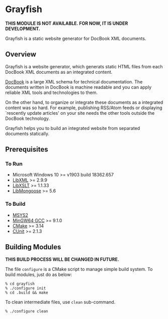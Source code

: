 Grayfish
========

**THIS MODULE IS NOT AVAILABLE. FOR NOW, IT IS UNDER DEVELOPMENT.**


Grayfish is a static website generator for DocBook XML documents.


Overview
--------

Grayfish is a website generator, which generats static HTML files from
each DocBook XML documents as an integrated content.

[DocBook](https://docbook.org/) is a large XML schema for technical
documentation. The documents written in DocBook is machine readable
and you can apply reliable XML tools and technologies to them.

On the other hand, to organize or integrate these documents as a
integrated content was so hard. For example, publishing RSS/Atom feeds
or displaying `rescently update articles' on your site needs the other
tools outside the DocBook technology.

Grayfish helps you to build an integrated website from separated
documents statically.

Prerequisites
-------------

### To Run

- Microsoft Windows 10 >= v1903 build 18362.657
- [LibXML](http://xmlsoft.org/) >= 2.9.9
- [LibXSLT](http://xmlsoft.org/libxslt/) >= 1.1.33
- [LibMongoose](https://github.com/jactry/libmongoose) >= 5.6

### To Build

- [MSYS2](https://www.msys2.org/)
- [MinGW64 GCC](http://mingw-w64.org/) >= 9.1.0
- [CMake](https://cmake.org/) >= 3.14
- [CUnit](http://cunit.sourceforge.net/) >= 2.1.3

Building Modules
----------------

**THIS BUILD PROCESS WILL BE CHANGED IN FUTURE.**

The file `configure` is a CMake script to manage simple build system.
To build modules, just do as below:


    % cd grayfish
    % ./configure init
    % cd .build && make

To clean intermediate files, use `clean` sub-command.

    % ./configure clean
